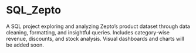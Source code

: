 # SQL_Zepto
A SQL project exploring and analyzing Zepto’s product dataset through data cleaning, formatting, and insightful queries. Includes category-wise revenue, discounts, and stock analysis. Visual dashboards and charts will be added soon.
